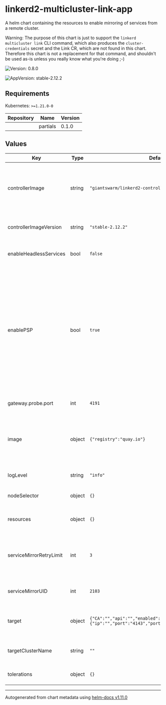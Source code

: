 # linkerd2-multicluster-link-app

A helm chart containing the resources to enable mirroring
of services from a remote cluster.

Warning: The purpose of this chart is just to support the `linkerd
multicluster link` CLI command, which also produces the
`cluster-credentials` secret and the Link CR, which are not found in this
chart. Therefore this chart is not a replacement for that command, and
shouldn't be used as-is unless you really know what you're doing ;-)

![Version: 0.8.0](https://img.shields.io/badge/Version-0.8.0-informational?style=flat-square)

![AppVersion: stable-2.12.2](https://img.shields.io/badge/AppVersion-stable--2.12.2-informational?style=flat-square)

## Requirements

Kubernetes: `>=1.21.0-0`

| Repository | Name | Version |
|------------|------|---------|
|  | partials | 0.1.0 |

## Values

| Key | Type | Default | Description |
|-----|------|---------|-------------|
| controllerImage | string | `"giantswarm/linkerd2-controller"` | Docker image for the Service mirror component (uses the Linkerd controller image) |
| controllerImageVersion | string | `"stable-2.12.2"` | Tag for the Service Mirror container Docker image |
| enableHeadlessServices | bool | `false` | Toggle support for mirroring headless services |
| enablePSP | bool | `true` | Create RoleBindings to associate ServiceAccount of target cluster Service Mirror to the control plane PSP resource. This requires that `enabledPSP` is set to true on the extension and control plane install. Note PSP has been deprecated since k8s v1.21 |
| gateway.probe.port | int | `4191` | The port used for liveliness probing |
| image | object | `{"registry":"quay.io"}` | Registry switch Do not overwrite this as it is automatically set based on the installation region |
| logLevel | string | `"info"` | Log level for the Multicluster components |
| nodeSelector | object | `{}` | Node selectors for the Service mirror pod |
| resources | object | `{}` | Resources for the Service mirror container |
| serviceMirrorRetryLimit | int | `3` | Number of times update from the remote cluster is allowed to be requeued (retried) |
| serviceMirrorUID | int | `2103` | User id under which the Service Mirror shall be ran |
| target | object | `{"CA":"","api":"","enabled":false,"gateway":{"ip":"","port":"4143","portProbe":"4191"},"token":""}` | Settings needed in order to enable the link to watch services |
| targetClusterName | string | `""` | Name of the target cluster that's going to be linked |
| tolerations | object | `{}` | Tolerations for the Service mirror pod |

----------------------------------------------
Autogenerated from chart metadata using [helm-docs v1.11.0](https://github.com/norwoodj/helm-docs/releases/v1.11.0)
